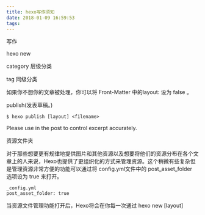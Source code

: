 ```yaml
---
title: hexo写作须知
date: 2018-01-09 16:59:53
tags:
---
```


写作

hexo new 

category 层级分类

tag 同级分类

如果你不想你的文章被处理，你可以将 Front-Matter 中的layout: 设为 false 。

publish(发表草稿。)

    $ hexo publish [layout] <filename>

Please use <!-- more -->  in the post to control excerpt accurately.

资源文件夹

对于那些想要更有规律地提供图片和其他资源以及想要将他们的资源分布在各个文章上的人来说，Hexo也提供了更组织化的方式来管理资源。这个稍微有些复杂但是管理资源非常方便的功能可以通过将 config.yml文件中的 post_asset_folder 选项设为 true 来打开。

    _config.yml
    post_asset_folder: true

当资源文件管理功能打开后，Hexo将会在你每一次通过 hexo new [layout] <title> 命令创建新文章时自动创建一个文件夹。这个资源文件夹将会有与这个 markdown 文件一样的名字。将所有与你的文章有关的资源放在这个关联文件夹中之后，你可以通过相对路径来引用它们，这样你就得到了一个更简单而且方便得多的工作流。

拓展功能

草稿

发表草稿

刚刚提到了 Hexo 的一种特殊布局：draft，这种布局在建立时会被保存到 source/_drafts 文件夹，您可通过 publish 命令将草稿移动到 source/_posts 文件夹，该命令的使用方式与 new 十分类似，您也可在命令中指定 layout 来指定布局。以上为标准操作，实际上直接将文件Ctrl+x 剪切到发表的文件夹下(source/_post )也可以达到发表效果，只是缺少对应布局效果。

    $ hexo publish [layout] <title>

显示草稿

    $ hexo --draft

显示 source/_drafts 文件夹中的草稿文章。

自定义配置文件

    $ hexo --config custom.yml

自定义配置文件的路径，执行后将采用custom.yml 中的配置，而不再使用 _config.yml。

主题配置最佳实现

1. 要求使用hexo3版本或以上。
2. 在站点目录中source/_data 文件夹下创建名为next.yml 的文件。(自行创建_data文件夹，如果它不存在的话。)
3. 将站点目录和主题目录下config.yml 的内容复制到next.ynl 文件中去。
4. 使用参数--config source/_data/next.yml 来启动、生成或部署网站，举个栗子：hexo d -g --config source/_data/next.yml 。

标签插件

标签插件和 Front-matter 中的标签不同，它们是用于在文章中快速插入特定内容的插件。

引言

在文章中插入引言，可包含作者、来源和标题。

别号： quote

    {% blockquote [author[, source]] [link] [source_link_title] %}
    content
    {% endblockquote %}

引用网络上的文章

    {% blockquote Seth Godin http://sethgodin.typepad.com/seths_blog/2009/07/welcome-to-island-marketing.html Welcome to Island Marketing %}
    Every interaction is both precious and an opportunity to delight.
    {% endblockquote %}

Every interaction is both precious and an opportunity to delight.

Seth GodinWelcome to Island Marketing

文本居中引用

    <!-- HTML方式: 直接在 Markdown 文件中编写 HTML 来调用 -->
    <!-- 其中 class="blockquote-center" 是必须的 -->
    <blockquote class="blockquote-center">blah blah blah</blockquote>
    
    <!-- 标签 方式，要求版本在0.4.5或以上 -->
    {% centerquote %}blah blah blah{% endcenterquote %}
    
    <!-- 标签别名 -->
    {% cq %} blah blah blah {% endcq %}

效果示例： 

{% cq %} 

...

逢人且说三分话，未可全抛一片心。

有意栽花花不发，无心插柳柳成荫。

画虎画皮难画骨，知人知面不知心。

...

 {% endcq %}

放大图片

    <!-- HTML方式: 直接在 Markdown 文件中编写 HTML 来调用 -->
    <!-- 其中 class="full-image" 是必须的 -->
    <img src="/image-url" class="full-image" />
    
    <!-- 标签 方式，要求版本在0.4.5或以上 -->
    {% fullimage /image-url, alt, title %}
    
    <!-- 别名 -->
    {% fi /image-url, alt, title %}

效果示例： 

{% asset_img load.gif %}

{% fi sky.jpg, 天空 %}

Gist

在文章中嵌入 Gist。

    {% gist gist_id [filename] %}

效果示例： 

{% gist 78136dbf532878db40c59b60214cf0f4 gistfile1.txt %}
